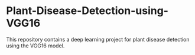 # Plant-Disease-Detection-using-VGG16
This repository contains a deep learning project for plant disease detection using the VGG16 model.
